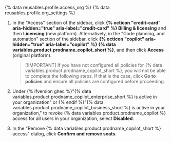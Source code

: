 {% data reusables.profile.access_org %}
{% data reusables.profile.org_settings %}
1. In the "Access" section of the sidebar, click **{% octicon "credit-card" aria-hidden="true" aria-label="credit-card" %} Billing & licensing** and then **Licensing** (new platform). Alternatively, in the "Code planning, and automation" section of the sidebar, click **{% octicon "copilot" aria-hidden="true" aria-label="copilot" %} {% data variables.product.prodname_copilot_short %}**, and then click **Access** (original platform).

   >[!IMPORTANT] If you have not configured all policies for {% data variables.product.prodname_copilot_short %}, you will not be able to complete the following steps. If that is the case, click **Go to policies** and ensure all policies are configured before proceeding.

1. Under {% ifversion ghec %}"{% data variables.product.prodname_copilot_enterprise_short %} is active in your organization" or {% endif %}"{% data variables.product.prodname_copilot_business_short %} is active in your organization," to revoke {% data variables.product.prodname_copilot %} access for all users in your organization, select **Disabled**.
1. In the "Remove {% data variables.product.prodname_copilot_short %} access" dialog, click **Confirm and remove seats**.
